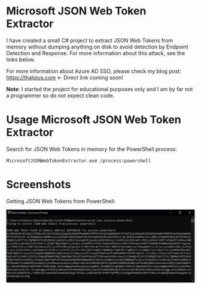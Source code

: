 # Microsoft JSON Web Token Extractor

I have created a small C# project to extract JSON Web Tokens from memory without dumping anything on disk to avoid detection by Endpoint Detection and Response. For more information about this attack, see the links below.

For more information about Azure AD SSO, please check my blog post:  
https://thalpius.com <- Direct link coming soon!

**Note**: I started the project for educational purposes only and I am by far not a programmer so do not expect clean code.

# Usage Microsoft JSON Web Token Extractor

Search for JSON Web Tokens in memory for the PowerShell process:  
```Batchfile
MicrosoftJSONWebTokenExtractor.exe /process:powershell
```

# Screenshots

Getting JSON Web Tokens from PowerShell:  

![Alt text](/Screenshots/MicrosoftJSONWebTokenExtractor01.jpg?raw=true "Getting JSON Web Tokens from PowerShell memory")

